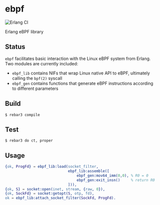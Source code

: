 ebpf
=====
![Erlang CI](https://github.com/oskardrums/ebpf/workflows/.github/workflows/erlang.yml/badge.svg)

Erlang eBPF library

Status
------

`ebpf` facilitates basic interaction with the Linux eBPF system from Erlang.
Two modules are currently included:
* `ebpf_lib` contains NIFs that wrap Linux native API to eBPF, ultimately calling the `bpf(2)` syscall
* `ebpf_gen` contains functions that generate eBPF instructions according to different parameters

Build
-----

    $ rebar3 compile
    
Test
----
    $ rebar3 do ct, proper

Usage
-----
```erlang
{ok, ProgFd} = ebpf_lib:load(socket_filter,
                             ebpf_lib:assemble([
                                 ebpf_gen:mov64_imm(0,0), % R0 = 0
                                 ebpf_gen:exit_insn()     % return R0
                             ])),
{ok, S} = socket:open(inet, stream, {raw, 0}),
{ok, SockFd} = socket:getopt(S, otp, fd),
ok = ebpf_lib:attach_socket_filter(SockFd, ProgFd).
```
